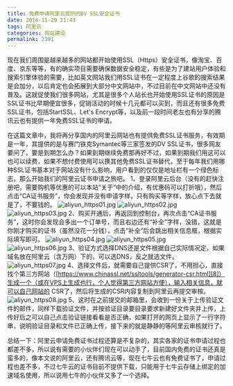 ```yaml
---
title: 免费申请阿里云提供的DV SSL安全证书
date: 2016-11-29 21:43
tags: 阿里云
categories: 网站建设
permalink: 2391
---
```


现在我们周围是越来越多的网站都开始使用SSL（Https）安全证书，像淘宝、百度、京东等等，有的确实项目需要确保数据安全稳定，有些是为了建站用户体验和搜索引擎体验的需要，比如英文网站我们用SSL证书在一定程度上谷歌的搜索结果是会加分，以后肯定也会拓展到大部分中文网站中，不过目前在中文网站中还没有普及。这就促使我们很多网站，尤其是很多个人站长也开始使用SSL证书的原因是SSL证书比早期便宜很多，促销活动的时候十几元都可以买到，而且还有很多免费SSL证书，包括StartSSL、Let's Encrypt等，以及前一段时间老左也有分享的腾讯云也有提供一年免费SSL证书的申请。


<!--more-->


在这篇文章中，我将再分享国内的阿里云网站也有提供免费SSL证书服务，有效期是一年，其提供的是与赛门铁克Symantec等三家签发的DV SSL证书，很多网友要问了，要是到期怎么办？如果到期继续免费那再好不过，如果到期我们用这可以也可以续费，如果不想付费使用可以换其他免费SSL证书替代，至于每年我们用哪种SSL证书基本对于网站没有什么影响，用户看到的仅仅是地址栏有一个绿色标志，那么开始我们的阿里云证书申请之旅吧。
1、登录阿里云后台（没有的赶快注册吧，需要购机等优惠的可以本站“关于”中的介绍，有优惠码可以打折哦），然后点击“CA证书服务”，你会发现并没有申请字样，只有购买等字样，放心点下去就是了，不要钱的。
![aliyun_https01.jpg][1]
![aliyun_https02.jpg][2]
![aliyun_https03.jpg][3]
2、购买开通后，再返回到控制台，再次点击“CA证书服务”，这时你会发现会多出一个订单号，而且右边还有“补全”字样，没错，这就是你刚才购买的证书（虽然没花一分钱），点击“补全”后会跳出相关信息框，根据实际填写即可。
![aliyun_https04.jpg][4]
![aliyun_https05.jpg][5]
![aliyun_https06.jpg][6]
3、验证方式选择DNS还是文件根据自己实际情况定，如果域名放在阿里云（含万网）下的，可以选DNS，反之就选文件。
![aliyun_https07.jpg][7]
4、选择文件后，就需要自己提供CSR了，不用担心，直接找个第三方网站（[https://www.chinassl.net/ssltools/generator-csr.html][8]）生成一个（或在VPS上生成也行，个人觉得第三方网站方便），输入相关信息，就可以自己网站的 CSR了，然后将生成的CSR内容复制到阿里云再提交审核。
![aliyun_https08.jpg][9]
5、这时在之前提交的邮箱里，会收到一份关于上传验证文件的邮件，同样下载验证文件，并按验证目录要目录要求新建好文件夹并上传，上传好后之可以自己点击验证链接看看是否正确，如果打开的网页上显示了一行字符串，说明验证目录和文件已正确上传，接下来的就是静静的等阿里云审核就行了。

总结一下：阿里云申请免费证书过程还算是不复杂的，其实各家的证书申请过程也都差不多，所以说有需要的小伙伴们现在可以动手了，目前国内免费的证书还真是蛮多的，像本文说的阿里云，还有腾讯云等，现在七牛云也有免费证书了，申请过程也差不多，不过七牛云的证书目前不提供下载，只能用于七牛云存储上绑定的加速域名使用，所以说用七牛的小伙伴又多了一个选择。


  [1]: https://cdn.uu126.cn/usr/uploads/2016/11/405098336.jpg
  [2]: https://cdn.uu126.cn/usr/uploads/2016/11/4144281364.jpg
  [3]: https://cdn.uu126.cn/usr/uploads/2016/11/3473460872.jpg
  [4]: https://cdn.uu126.cn/usr/uploads/2016/11/438895210.jpg
  [5]: https://cdn.uu126.cn/usr/uploads/2016/11/593186765.jpg
  [6]: https://cdn.uu126.cn/usr/uploads/2016/11/3687125210.jpg
  [7]: https://cdn.uu126.cn/usr/uploads/2016/11/2487461600.jpg
  [8]: https://www.chinassl.net/ssltools/generator-csr.html
  [9]: https://cdn.uu126.cn/usr/uploads/2016/11/505800284.jpg